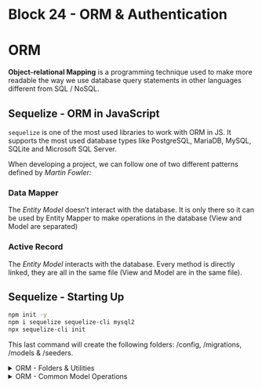 # Block 24 - ORM & Authentication

# ORM

**Object-relational Mapping** is a programming technique used to make more readable the way we use database query statements in other languages different from SQL / NoSQL.

## Sequelize - ORM in JavaScript

`sequelize` is one of the most used libraries to work with ORM in JS. It supports the most used database types like PostgreSQL, MariaDB, MySQL, SQLite and Microsoft SQL Server.

When developing a project, we can follow one of two different patterns defined by *Martin Fowler:*

### Data Mapper

The *Entity Model* doesn’t interact with the database. It is only there so it can be used by Entity Mapper to make operations in the database (View and Model are separated)

### Active Record

The *Entity Model* interacts with the database. Every method is directly linked, they are all in the same file (View and Model are in the same file).

## Sequelize - Starting Up

```bash
npm init -y
npm i sequelize sequelize-cli mysql2
npx sequelize-cli init
```

This last command will create the following folders: /config, /migrations,  /models & /seeders.
<details>
<summary>ORM - Folders & Utilities</summary>

### Config - Creating database.

In config, there will be a file: `config.json`. There, in the `development` key, inform the necessary values for the connection with the db. In this case, something like this:

```json
{
  "development": {
    "username": "root",
    "password": "your_password",
    "database": "orm_example",
    "host": "127.0.0.1",
    "dialect": "mysql"
  },
	...
}
```

**OR**

```jsx
// config.json => config.js
require('dotenv').config();

module.exports = {
	development: {
		username: process.env.MYSQL_USER,
		password: process.env.MYSQL_PASSWORD,
		...
	}
}

// models/index.js:8
const config = require(__dirname + '/../config/config.js')[env];
```

Then in the terminal, run the following to **create the project database**:

```bash
npx sequelize db:create
```

### Model - Creating a table entity

To create a model, we can simply run:

```json
npx sequelize model:generate --name User --attributes fullName:string
```

`—-attributes` is optional, and can be defined later in the file created at **/models/user.js**

---

We can also create the file manually, with something like:

```jsx
// /models/user.js
'use strict';

const User = (sequelize, DataTypes) => {
  const User = sequelize.define('User', {
    fullName: DataTypes.STRING,
  });

  return User;
}

module.exports = User;
```

> Note that sequelize **will not keep track of the model you created manually.** It won’t automatically create any table associated with that model and will not “log” anything at **/migrations**
> 

### Migrations - Version Controlling

After running the model:generate, we will have a file called `XXXXX-create-user.js`, where XXXXX is the timestamp of the moment the code was ran.

Its content should be simillar to:

```jsx
'use strict';
module.exports = {
  async up(queryInterface, Sequelize) {
    await queryInterface.createTable('Users', {
      id: {
        allowNull: false,
        autoIncrement: true,
        primaryKey: true,
        type: Sequelize.INTEGER
      },
      fullName: {
        type: Sequelize.STRING
      },
      createdAt: {
        allowNull: false,
        type: Sequelize.DATE
      },
      updatedAt: {
        allowNull: false,
        type: Sequelize.DATE
      }
    });
  },
  async down(queryInterface, Sequelize) {
    await queryInterface.dropTable('Users');
  }
};
```

`up()` - Function to apply the changes to the database;

`down()` - Function to rollback the changes.

---

To add a new field to the database (ALTER TABLE) we can create a new migration file:

```bash
npx sequelize migration:generate --name add-column-email-table-users
```

```jsx
// migrations/XXXXX-add-column-email-table-users.js
'use strict';

module.exports = {
  up: async (queryInterface, Sequelize) => {
   await queryInterface.addColumn('Users', 'email', {
     type: Sequelize.STRING,
   });
  },

  down: async (queryInterface, Sequelize) => {
    await queryInterface.removeColumn('Users', 'email');
  }
};
```

---

To apply all of the migrations so far, we can use:

```bash
npx sequelize db:migrate # Apply
npx sequelize db:migrate:undo # Undo changes
```

### Seeders - Feed the database

Seeders are used to INSERT data in the tables recently created by the migration process.

```bash
npx sequelize seed:generate --name users
```

```jsx
// seeders/XXXXX-users.js
'use strict';

module.exports = {
  up: async (queryInterface, Sequelize) => queryInterface.bulkInsert('Users',
    [
      {
        fullName: 'Leonard',
        email: 'leo@test.com',
        createdAt: Sequelize.literal('CURRENT_TIMESTAMP'),
        updatedAt: Sequelize.literal('CURRENT_TIMESTAMP'),
      },
      {
        fullName: 'JEduard',
        email: 'edu@test.com',
        createdAt: Sequelize.literal('CURRENT_TIMESTAMP'),
        updatedAt: Sequelize.literal('CURRENT_TIMESTAMP'),
      },
    ], {}),

  down: async (queryInterface) => queryInterface.bulkDelete('Users', null, {}),
};
```

```bash
npx sequelize db:seed:all
npx sequelize db:seed:undo:all
```
</details>

<details>
<summary>ORM - Common Model Operations</summary>

Commonly used operations with the models created by sequelize

```jsx
const { User } = require('../models') // Models folder generated by sequelize
```

### Get

```jsx
const users =  await User.findAll(); // getAll route
const userById = await User.findByPk(1); // getById route
const userByFilter = await User.findOne({ where: { fullName, email } });
```

### Post

```jsx
const newUser = await User.create({ fullName, email });
```

### Put

```jsx
const [updateUser] = await User.update({ email }, { where: { id } });
if (!updateUser) {
 // user with id was not found
}
```

### Delete

```jsx
const deleteUser = await User.destroy({ where: { id } });
```
</details>